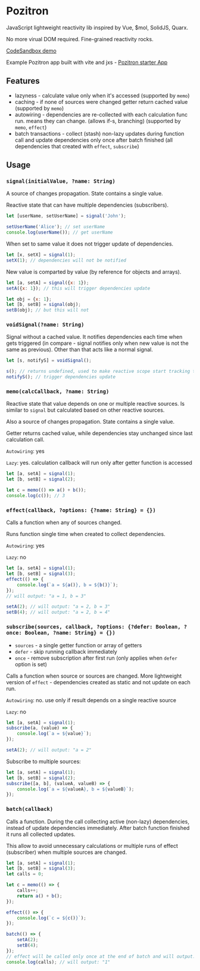 # Pozitron
JavaScript lightweight reactivity lib inspired by Vue, $mol, SolidJS, Quarx.

No more virual DOM required. Fine-grained reactivity rocks.

[CodeSandbox demo](https://codesandbox.io/p/sandbox/pozitron-jsx-app-demo-7hfx7g)

Example Pozitron app built with vite and jxs - [Pozitron starter App](https://github.com/NesCafe62/vite-pozitron-starter)

## Features
* lazyness - calculate value only when it's accessed (supported by `memo`)
* caching - if none of sources were changed getter return cached value (supported by `memo`)
* autowiring - dependencies are re-collected with each calculation func run. means they can change. (allows if-s, branching) (supported by `memo`, `effect`)
* batch transactions - collect (stash) non-lazy updates during function call and update dependencies only once after batch finished (all dependencies that created with `effect`, `subscribe`)

## Usage

### `signal(initialValue, ?name: String)`
A source of changes propagation. State contains a single value.

Reactive state that can have multiple dependencies (subscribers).

```js
let [userName, setUserName] = signal('John');

setUserName('Alice'); // set userName
console.log(userName()); // get userName
```

When set to same value it does not trigger update of dependencies.
```js
let [x, setX] = signal(1);
setX(1); // dependencies will not be notified
```

New value is comparted by value (by reference for objects and arrays).
```js
let [a, setA] = signal({x: 1});
setA({x: 1}); // this will trigger dependencies update

let obj = {x: 1};
let [b, setB] = signal(obj);
setB(obj); // but this will not
```


### `voidSignal(?name: String)`
Signal without a cached value. It notifies dependencies each time when gets triggered (in compare - signal notifies only when new value is not the same as previous). Other than that acts like a normal signal.

```js
let [s, notifyS] = voidSignal();

s(); // returns undefined, used to make reactive scope start tracking this signal
notifyS(); // trigger dependencies update
```



### `memo(calcCallback, ?name: String)`
Reactive state that value depends on one or multiple reactive sources. Is similar to `signal` but calculated based on other reactive sources.

Also a source of changes propagation. State contains a single value.

Getter returns cached value, while dependencies stay unchanged since last calculation call.

`Autowiring`: yes

`Lazy`: yes. calculation callback will run only after getter function is accessed

```js
let [a, setA] = signal(1);
let [b, setB] = signal(2);

let c = memo(() => a() + b());
console.log(c()); // 3
```



### `effect(callback, ?options: {?name: String} = {})`
Calls a function when any of sources changed.

Runs function single time when created to collect dependencies.

`Autowiring`: yes

`Lazy`: no
```js
let [a, setA] = signal(1);
let [b, setB] = signal(3);
effect(() => {
    console.log(`a = ${a()}, b = ${b()}`);
});
// will output: "a = 1, b = 3"

setA(2); // will output: "a = 2, b = 3"
setB(4); // will output: "a = 2, b = 4"
```



### `subscribe(sources, callback, ?options: {?defer: Boolean, ?once: Boolean, ?name: String} = {})`

* `sources` - a single getter function or array of getters
* `defer` - skip running callback immediately
* `once` - remove subscription after first run (only applies when `defer` option is set)

Calls a function when source or sources are changed. More lightweight version of `effect` - dependencies created as static and not update on each run.

`Autowiring`: no. use only if result depends on a single reactive source

`Lazy`: no
```js
let [a, setA] = signal(1);
subscribe(a, (value) => {
    console.log(`a = ${value}`);
});

setA(2); // will output: "a = 2"
```

Subscribe to multiple sources:
```js
let [a, setA] = signal(1);
let [b, setB] = signal(2);
subscribe([a, b], (valueA, valueB) => {
    console.log(`a = ${valueA}, b = ${valueB}`);
});
```



### `batch(callback)`
Calls a function. During the call collecting active (non-lazy) dependencies, instead of update dependencies immediately. After batch function finished it runs all collected updates.

This allow to avoid unnecessary calculations or multiple runs of effect (subscriber) when multiple sources are changed.
```js
let [a, setA] = signal(1);
let [b, setB] = signal(3);
let calls = 0;

let c = memo(() => {
    calls++;
    return a() + b();
});

effect(() => {
    console.log(`c = ${c()}`);
});

batch(() => {
    setA(2);
    setB(4);
});
// effect will be called only once at the end of batch and will output: "c = 6"
console.log(calls); // will output: "1"
```
